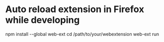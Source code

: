 # Auto reload extension in Firefox while developing

npm install --global web-ext
cd /path/to/your/webextension
web-ext run